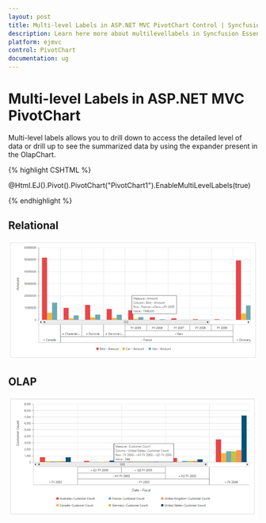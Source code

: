 ```yaml
---
layout: post
title: Multi-level Labels in ASP.NET MVC PivotChart Control | Syncfusion
description: Learn here more about multilevellabels in Syncfusion Essential ASP.NET MVC PivotChart Control, its elements, and more.
platform: ejmvc
control: PivotChart
documentation: ug
---
```


# Multi-level Labels in ASP.NET MVC PivotChart

Multi-level labels allows you to drill down to access the detailed level of data or drill up to see the summarized data by using the expander present in the OlapChart.

{% highlight CSHTML %}

@Html.EJ().Pivot().PivotChart("PivotChart1").EnableMultiLevelLabels(true)

{% endhighlight %}


## Relational

![Multi-level labels in ASP NET MVC pivot chart with relational mode](MultiLevelLabels_images/relational.png)

## OLAP

![Multi-level labels in ASP NET MVC pivot chart OLAP mode](MultiLevelLabels_images/olap.png)

